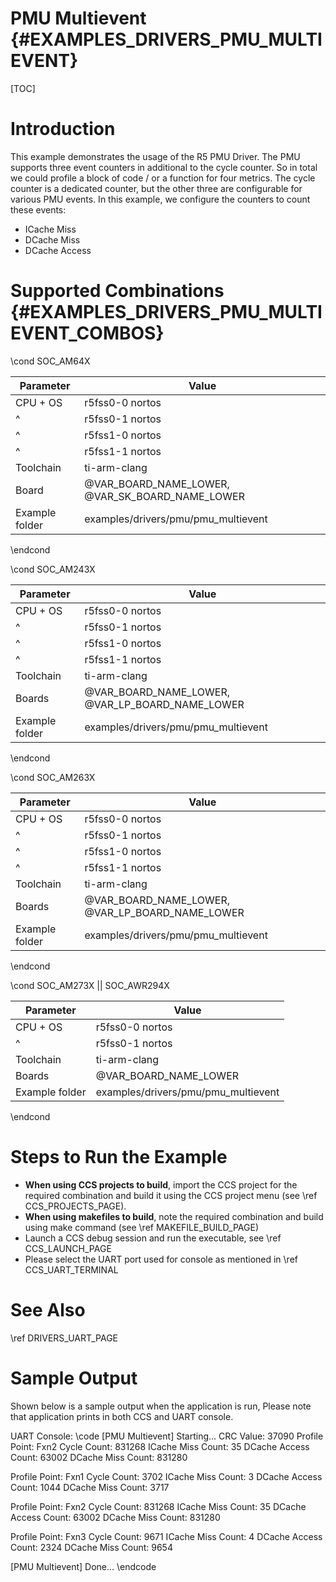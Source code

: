 # PMU Multievent {#EXAMPLES_DRIVERS_PMU_MULTIEVENT}

[TOC]

# Introduction

This example demonstrates the usage of the R5 PMU Driver. The PMU supports three 
event counters in additional to the cycle counter. So in total we could profile a 
block of code / or a function for four metrics. The cycle counter is a dedicated 
counter, but the other three are configurable for various PMU events. In this 
example, we configure the counters to count these events:

- ICache Miss
- DCache Miss
- DCache Access

# Supported Combinations {#EXAMPLES_DRIVERS_PMU_MULTIEVENT_COMBOS}

\cond SOC_AM64X

 Parameter      | Value
 ---------------|-----------
 CPU + OS       | r5fss0-0 nortos
 ^              | r5fss0-1 nortos
 ^              | r5fss1-0 nortos
 ^              | r5fss1-1 nortos
 Toolchain      | ti-arm-clang
 Board          | @VAR_BOARD_NAME_LOWER, @VAR_SK_BOARD_NAME_LOWER
 Example folder | examples/drivers/pmu/pmu_multievent

\endcond

\cond SOC_AM243X

 Parameter      | Value
 ---------------|-----------
 CPU + OS       | r5fss0-0 nortos
 ^              | r5fss0-1 nortos
 ^              | r5fss1-0 nortos
 ^              | r5fss1-1 nortos
 Toolchain      | ti-arm-clang
 Boards         | @VAR_BOARD_NAME_LOWER, @VAR_LP_BOARD_NAME_LOWER
 Example folder | examples/drivers/pmu/pmu_multievent

\endcond

\cond SOC_AM263X

 Parameter      | Value
 ---------------|-----------
 CPU + OS       | r5fss0-0 nortos
 ^              | r5fss0-1 nortos
 ^              | r5fss1-0 nortos
 ^              | r5fss1-1 nortos
 Toolchain      | ti-arm-clang
 Boards         | @VAR_BOARD_NAME_LOWER, @VAR_LP_BOARD_NAME_LOWER
 Example folder | examples/drivers/pmu/pmu_multievent

\endcond

\cond SOC_AM273X || SOC_AWR294X

 Parameter      | Value
 ---------------|-----------
 CPU + OS       | r5fss0-0 nortos
 ^              | r5fss0-1 nortos
 Toolchain      | ti-arm-clang
 Boards         | @VAR_BOARD_NAME_LOWER
 Example folder | examples/drivers/pmu/pmu_multievent

\endcond

# Steps to Run the Example

- **When using CCS projects to build**, import the CCS project for the required combination
  and build it using the CCS project menu (see \ref CCS_PROJECTS_PAGE).
- **When using makefiles to build**, note the required combination and build using
  make command (see \ref MAKEFILE_BUILD_PAGE)
- Launch a CCS debug session and run the executable, see \ref CCS_LAUNCH_PAGE
- Please select the UART port used for console as mentioned in \ref CCS_UART_TERMINAL

# See Also

\ref DRIVERS_UART_PAGE

# Sample Output

Shown below is a sample output when the application is run,
Please note that application prints in both CCS and UART console.

UART Console:
\code
[PMU Multievent] Starting...
CRC Value: 37090
Profile Point: Fxn2
Cycle Count: 831268
ICache Miss Count: 35
DCache Access Count: 63002
DCache Miss Count: 831280

Profile Point: Fxn1
Cycle Count: 3702
ICache Miss Count: 3
DCache Access Count: 1044
DCache Miss Count: 3717

Profile Point: Fxn2
Cycle Count: 831268
ICache Miss Count: 35
DCache Access Count: 63002
DCache Miss Count: 831280

Profile Point: Fxn3
Cycle Count: 9671
ICache Miss Count: 4
DCache Access Count: 2324
DCache Miss Count: 9654

[PMU Multievent] Done...
\endcode
